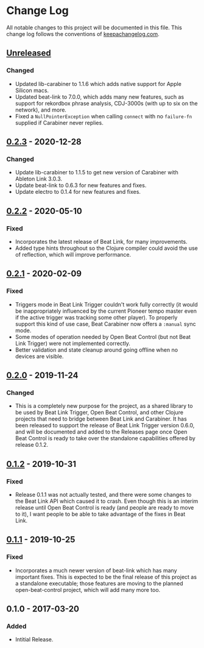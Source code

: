 # Change Log

All notable changes to this project will be documented in this file.
This change log follows the conventions of
[keepachangelog.com](http://keepachangelog.com/).

## [Unreleased][unreleased]

### Changed

- Updated lib-carabiner to 1.1.6 which adds native support for Apple
  Silicon macs.
- Updated beat-link to 7.0.0, which adds many new features, such as
  support for rekordbox phrase analysis, CDJ-3000s (with up to six on
  the network), and more.
- Fixed a `NullPointerException` when calling `connect` with no
  `failure-fn` supplied if Carabiner never replies.

## [0.2.3] - 2020-12-28

### Changed

- Update lib-carabiner to 1.1.5 to get new version of Carabiner with
  Ableton Link 3.0.3.
- Update beat-link to 0.6.3 for new features and fixes.
- Update electro to 0.1.4 for new features and fixes.


## [0.2.2] - 2020-05-10

### Fixed

- Incorporates the latest release of Beat Link, for many improvements.
- Added type hints throughout so the Clojure compiler could avoid the
  use of reflection, which will improve performance.


## [0.2.1] - 2020-02-09

### Fixed

- Triggers mode in Beat Link Trigger couldn't work fully correctly (it
  would be inappropriately influenced by the current Pioneer tempo
  master even if the active trigger was tracking some other player).
  To properly support this kind of use case, Beat Carabiner now offers
  a `:manual` sync mode.
- Some modes of operation needed by Open Beat Control (but not Beat
  Link Trigger) were not implemented correctly.
- Better validation and state cleanup around going offline when no
  devices are visible.


## [0.2.0] - 2019-11-24

### Changed

- This is a completely new purpose for the project, as a shared
  library to be used by Beat Link Trigger, Open Beat Control, and
  other Clojure projects that need to bridge between Beat Link and
  Carabiner. It has been released to support the release of Beat Link
  Trigger version 0.6.0, and will be documented and added to the
  Releases page once Open Beat Control is ready to take over the
  standalone capabilities offered by release 0.1.2.


## [0.1.2] - 2019-10-31

### Fixed

- Release 0.1.1 was not actually tested, and there were some changes
  to the Beat Link API which caused it to crash. Even though this is
  an interim release until Open Beat Control is ready (and people are
  ready to move to it), I want people to be able to take advantage of
  the fixes in Beat Link.


## [0.1.1] - 2019-10-25

### Fixed

- Incorporates a much newer version of beat-link which has many
  important fixes. This is expected to be the final release of this
  project as a standalone executable; those features are moving to the
  planned open-beat-control project, which will add many more too.


## 0.1.0 - 2017-03-20

### Added

- Intitial Release.

[Unreleased]: https://github.com/brunchboy/beat-carabiner/compare/v0.2.3...HEAD
[0.2.3]: https://github.com/brunchboy/beat-carabiner/compare/v0.2.2...v0.2.3
[0.2.2]: https://github.com/brunchboy/beat-carabiner/compare/v0.2.1...v0.2.2
[0.2.1]: https://github.com/brunchboy/beat-carabiner/compare/v0.2.0...v0.2.1
[0.2.0]: https://github.com/brunchboy/beat-carabiner/compare/v0.1.2...v0.2.0
[0.1.2]: https://github.com/Deep-Symmetry/crate-digger/compare/v0.1.1...v0.1.2
[0.1.1]: https://github.com/Deep-Symmetry/crate-digger/compare/v0.1.0...v0.1.1
